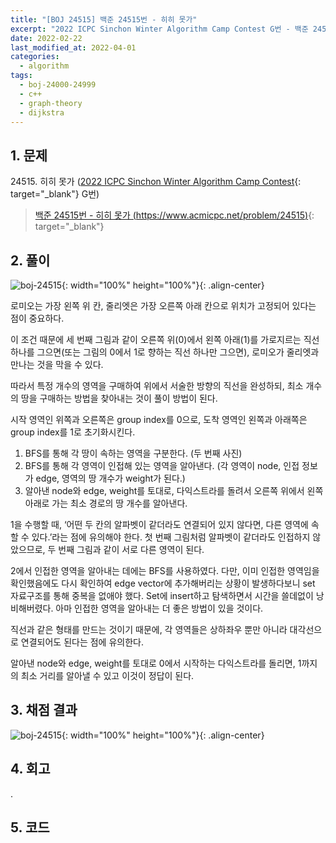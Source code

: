 ```yaml
---
title: "[BOJ 24515] 백준 24515번 - 히히 못가"
excerpt: "2022 ICPC Sinchon Winter Algorithm Camp Contest G번 - 백준 24515번 히히 못가 풀이"
date: 2022-02-22
last_modified_at: 2022-04-01
categories:
  - algorithm
tags:
  - boj-24000-24999
  - c++
  - graph-theory
  - dijkstra
---
```


## 1. 문제
$24515$. 히히 못가 ([2022 ICPC Sinchon Winter Algorithm Camp Contest](https://burningfalls.github.io/contest/2022-swac-baekjoon-contest/){: target="_blank"} G번)

> [백준 24515번 - 히히 못가 (https://www.acmicpc.net/problem/24515)](https://www.acmicpc.net/problem/24515){: target="_blank"}

## 2. 풀이

![boj-24515](https://user-images.githubusercontent.com/30232837/161202402-e0a4c395-affc-4c31-8d3f-f863f66febce.png "boj-24515"){: width="100%" height="100%"}{: .align-center}

로미오는 가장 왼쪽 위 칸, 줄리엣은 가장 오른쪽 아래 칸으로 위치가 고정되어 있다는 점이 중요하다. 

이 조건 때문에 세 번째 그림과 같이 오른쪽 위($0$)에서 왼쪽 아래($1$)를 가로지르는 직선 하나를 그으면(또는 그림의 $0$에서 $1$로 향하는 직선 하나만 그으면), 로미오가 줄리엣과 만나는 것을 막을 수 있다. 

따라서 특정 개수의 영역을 구매하여 위에서 서술한 방향의 직선을 완성하되, 최소 개수의 땅을 구매하는 방법을 찾아내는 것이 풀이 방법이 된다.

시작 영역인 위쪽과 오른쪽은 group index를 $0$으로, 도착 영역인 왼쪽과 아래쪽은 group index를 $1$로 초기화시킨다.

1.	BFS를 통해 각 땅이 속하는 영역을 구분한다. (두 번째 사진)
2.	BFS를 통해 각 영역이 인접해 있는 영역을 알아낸다. (각 영역이 node, 인접 정보가 edge, 영역의 땅 개수가 weight가 된다.)
3.	알아낸 node와 edge, weight를 토대로, 다익스트라를 돌려서 오른쪽 위에서 왼쪽 아래로 가는 최소 경로의 땅 개수를 알아낸다.

$1$을 수행할 때, ‘어떤 두 칸의 알파벳이 같더라도 연결되어 있지 않다면, 다른 영역에 속할 수 있다.’라는 점에 유의해야 한다. 첫 번째 그림처럼 알파벳이 같더라도 인접하지 않았으므로, 두 번째 그림과 같이 서로 다른 영역이 된다. 

$2$에서 인접한 영역을 알아내는 데에는 BFS를 사용하였다. 다만, 이미 인접한 영역임을 확인했음에도 다시 확인하여 edge vector에 추가해버리는 상황이 발생하다보니 set 자료구조를 통해 중복을 없애야 했다. Set에 insert하고 탐색하면서 시간을 쓸데없이 낭비해버렸다. 아마 인접한 영역을 알아내는 더 좋은 방법이 있을 것이다. 

직선과 같은 형태를 만드는 것이기 때문에, 각 영역들은 상하좌우 뿐만 아니라 대각선으로 연결되어도 된다는 점에 유의한다.

알아낸 node와 edge, weight를 토대로 $0$에서 시작하는 다익스트라를 돌리면, $1$까지의 최소 거리를 알아낼 수 있고 이것이 정답이 된다.

## 3. 채점 결과

![boj-24515](https://user-images.githubusercontent.com/30232837/161202522-10cb5531-4e36-4180-a757-4418efe4eda6.png "boj-24515"){: width="100%" height="100%"}{: .align-center}

## 4. 회고

.

## 5. 코드

<script src="https://gist.github.com/BurningFalls/f3d59754b6b7bc961cdd02173cfbabcf.js"></script>